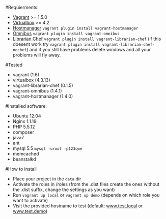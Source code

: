#Requierments:

* [Vagrant](http://www.vagrantup.com/) >= 1.5.0
* [Virtualbox](https://www.virtualbox.org/) >= 4.2 
* [Hostmanager](https://github.com/smdahlen/vagrant-hostmanager) `vagrant plugin install vagrant-hostmanager`
* [Omnibus](https://github.com/schisamo/vagrant-omnibus) `vagrant plugin install vagrant-omnibus`
* [Librarian Chef](https://github.com/jimmycuadra/vagrant-librarian-chef) `vagrant plugin install vagrant-librarian-chef` (if this doesent work try `vagrant plugin install vagrant-librarian-chef-nochef`) and if you still have problems delete windows and all your problems will fly away.


#Tested 
* vagrant (1.6)
* virtualbox (4.3.13)
* vagrant-librarian-chef (0.1.5)
* vagrant-omnibus (1.4.1)
* vagrant-hostmanager (1.4.0)

#Installed software:
* Ubuntu 12.04
* Nginx 1.1.19
* PHP 5.5.12
* composer
* java7
* ant
* mysql 5.5  `mysql -uroot -p123qwe`
* memcached
* beanstalkd

#How to install
- Place your project in the `data` dir
- Activate the roles in /roles (from the .dist files create the ones without the .dist suffix, change the settings as you want)
- Run `vagrant up local` or `vagrant up demo` (depends on which role you want to activate) 
- Visit the provided hostname to test (default: www.test.local or www.test.demo)

